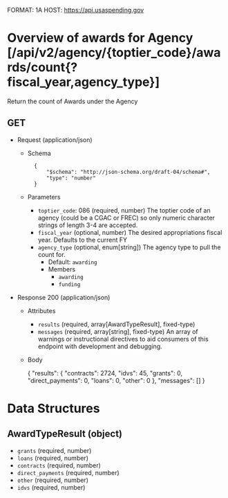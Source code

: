 FORMAT: 1A
HOST: https://api.usaspending.gov

# Overview of awards for Agency [/api/v2/agency/{toptier_code}/awards/count{?fiscal_year,agency_type}]

Return the count of Awards under the Agency

## GET

+ Request (application/json)
    + Schema

            {
                "$schema": "http://json-schema.org/draft-04/schema#",
                "type": "number"
            }
    + Parameters
        + `toptier_code`: 086 (required, number)
            The toptier code of an agency (could be a CGAC or FREC) so only numeric character strings of length 3-4 are accepted.
        + `fiscal_year` (optional, number)
            The desired appropriations fiscal year. Defaults to the current FY
        + `agency_type` (optional, enum[string])
            The agency type to pull the count for.
            + Default: `awarding`
            + Members
                + `awarding`
                + `funding`


+ Response 200 (application/json)
    + Attributes
        + `results` (required, array[AwardTypeResult], fixed-type)
        + `messages` (required, array[string], fixed-type)
            An array of warnings or instructional directives to aid consumers of this endpoint with development and debugging.

    + Body

        {
            "results": {
                "contracts": 2724,
                "idvs": 45,
                "grants": 0,
                "direct_payments": 0,
                "loans": 0,
                "other": 0
            },
            "messages": []
        }

# Data Structures

## AwardTypeResult (object)
+ `grants` (required, number)
+ `loans` (required, number)
+ `contracts` (required, number)
+ `direct_payments` (required, number)
+ `other` (required, number)
+ `idvs` (required, number)
